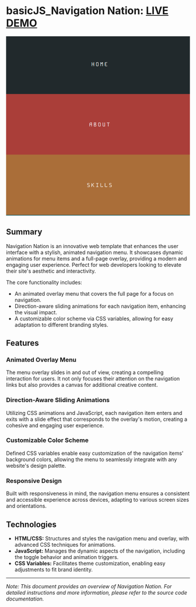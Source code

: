 # basicJS_Navigation Nation: [LIVE DEMO](https://shcoobz.github.io/basicJS_navigation-nation/)

![Project Image](/img/basicJS_navigation-nation.png)

## Summary

Navigation Nation is an innovative web template that enhances the user interface with a stylish, animated navigation menu. It showcases dynamic animations for menu items and a full-page overlay, providing a modern and engaging user experience. Perfect for web developers looking to elevate their site's aesthetic and interactivity.

The core functionality includes:

- An animated overlay menu that covers the full page for a focus on navigation.
- Direction-aware sliding animations for each navigation item, enhancing the visual impact.
- A customizable color scheme via CSS variables, allowing for easy adaptation to different branding styles.

## Features

### Animated Overlay Menu

The menu overlay slides in and out of view, creating a compelling interaction for users. It not only focuses their attention on the navigation links but also provides a canvas for additional creative content.

### Direction-Aware Sliding Animations

Utilizing CSS animations and JavaScript, each navigation item enters and exits with a slide effect that corresponds to the overlay's motion, creating a cohesive and engaging user experience.

### Customizable Color Scheme

Defined CSS variables enable easy customization of the navigation items' background colors, allowing the menu to seamlessly integrate with any website's design palette.

### Responsive Design

Built with responsiveness in mind, the navigation menu ensures a consistent and accessible experience across devices, adapting to various screen sizes and orientations.

## Technologies

- **HTML/CSS:** Structures and styles the navigation menu and overlay, with advanced CSS techniques for animations.
- **JavaScript:** Manages the dynamic aspects of the navigation, including the toggle behavior and animation triggers.
- **CSS Variables:** Facilitates theme customization, enabling easy adjustments to fit brand identity.

---

_Note: This document provides an overview of Navigation Nation. For detailed instructions and more information, please refer to the source code documentation._
